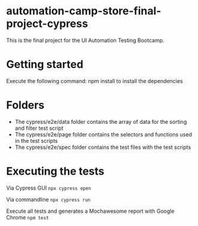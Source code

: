 # automation-camp-store-final-project-cypress
This is the final project for the UI Automation Testing Bootcamp.

# Getting started
Execute the following command: npm install to install the dependencies

# Folders
- The cypress/e2e/data folder contains the array of data  for the sorting and filter test script
- The cypress/e2e/page folder contains the selectors and functions used in the test scripts
- The cypress/e2e/spec folder contains the test files with the test scripts

# Executing the tests
Via Cypress GUI
  `npx cypress open`
 
 Via commandline
 `npx cypress run`

Execute all tests and generates a Mochawesome report with Google Chrome
`npm test`

